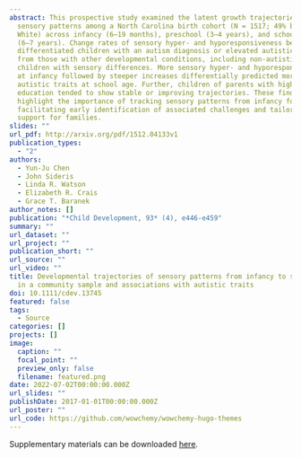 ```yaml
---
abstract: This prospective study examined the latent growth trajectories of
  sensory patterns among a North Carolina birth cohort (N = 1517; 49% boys, 87%
  White) across infancy (6–19 months), preschool (3–4 years), and school years
  (6–7 years). Change rates of sensory hyper- and hyporesponsiveness better
  differentiated children with an autism diagnosis or elevated autistic traits
  from those with other developmental conditions, including non-autistic
  children with sensory differences. More sensory hyper- and hyporesponsiveness
  at infancy followed by steeper increases differentially predicted more
  autistic traits at school age. Further, children of parents with higher
  education tended to show stable or improving trajectories. These findings
  highlight the importance of tracking sensory patterns from infancy for
  facilitating early identification of associated challenges and tailored
  support for families.
slides: ""
url_pdf: http://arxiv.org/pdf/1512.04133v1
publication_types:
  - "2"
authors:
  - Yun-Ju Chen
  - John Sideris
  - Linda R. Watson
  - Elizabeth R. Crais
  - Grace T. Baranek
author_notes: []
publication: "*Child Development, 93* (4), e446-e459"
summary: ""
url_dataset: ""
url_project: ""
publication_short: ""
url_source: ""
url_video: ""
title: Developmental trajectories of sensory patterns from infancy to school age
  in a community sample and associations with autistic traits
doi: 10.1111/cdev.13745
featured: false
tags:
  - Source
categories: []
projects: []
image:
  caption: ""
  focal_point: ""
  preview_only: false
  filename: featured.png
date: 2022-07-02T00:00:00.000Z
url_slides: ""
publishDate: 2017-01-01T00:00:00.000Z
url_poster: ""
url_code: https://github.com/wowchemy/wowchemy-hugo-themes
---
```

Supplementary materials can be downloaded [here](https://docs.google.com/document/d/1zbMF4zkdpE5pUQ-uv369PTUcFB1QOV4k/edit?usp=share_link&ouid=118048290110788908284&rtpof=true&sd=true).